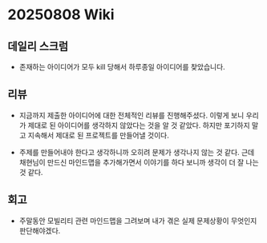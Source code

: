 # 20250808 Wiki

## 데일리 스크럼

- 존재하는 아이디어가 모두 kill 당해서 하루종일 아이디어를 찾았습니다.

## 리뷰

- 지금까지 제출한 아이디어에 대한 전체적인 리뷰를 진행해주셨다. 이렇게 보니 우리가 제대로 된 아이디어를 생각하지 않았다는 것을 알 것 같았다. 하지만 포기하지 말고 지속해서 제대로 된 프로젝트를 만들어낼 것이다.

- 주제를 만들어내야 한다고 생각하니까 오히려 문제가 생각나지 않는 것 같다. 근데 채현님이 만드신 마인드맵을 추가해가면서 이야기를 하다 보니까 생각이 더 잘 나는 것 같다.

## 회고

- 주말동안 모빌리티 관련 마인드맵을 그려보며 내가 겪은 실제 문제상황이 무엇인지 판단해야겠다.